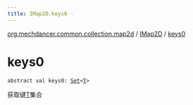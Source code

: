 ```yaml
---
title: IMap2D.keys0 - 
---
```


[org.mechdancer.common.collection.map2d](../index.html) / [IMap2D](index.html) / [keys0](./keys0.html)

# keys0

`abstract val keys0: `[`Set`](https://kotlinlang.org/api/latest/jvm/stdlib/kotlin.collections/-set/index.html)`<`[`T`](index.html#T)`>`

获取键[T](index.html#T)集合

